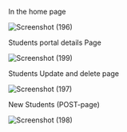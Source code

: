 In the home page

![Screenshot (196)](https://user-images.githubusercontent.com/98687741/228036741-ec951195-cb35-4ed1-a547-627cb4afe657.png)

Students portal details Page

![Screenshot (199)](https://user-images.githubusercontent.com/98687741/228037598-28e839f5-e568-46b3-a3da-d43a5a567761.png)

Students Update and delete page

![Screenshot (197)](https://user-images.githubusercontent.com/98687741/228036797-86a8fbfa-e7be-41a6-9e0e-19d3a73c236f.png)

New Students (POST-page)

![Screenshot (198)](https://user-images.githubusercontent.com/98687741/228036844-248848f3-3f4f-489d-96dd-55c7768a1652.png)




